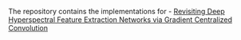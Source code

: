 The repository contains the implementations for - [Revisiting Deep Hyperspectral Feature Extraction Networks via Gradient Centralized Convolution](https://ieeexplore.ieee.org/document/9570352)
